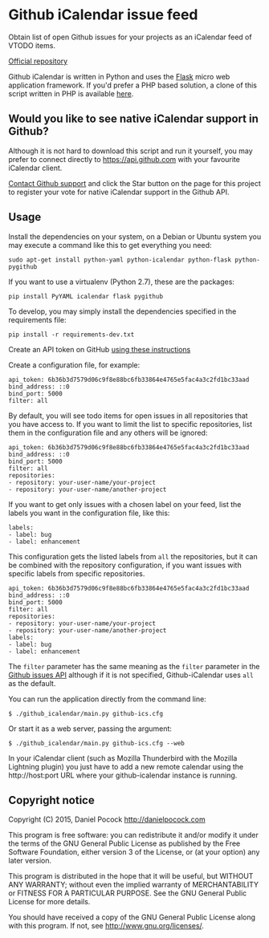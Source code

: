 Github iCalendar issue feed
===========================

Obtain list of open Github issues for your projects as an
iCalendar feed of VTODO items.

[Official repository](https://github.com/dpocock/github-icalendar/)

Github iCalendar is written in Python and uses the
[Flask](http://flask.pocoo.org/) micro web application framework.
If you'd prefer a PHP based solution, a clone of this script written in
PHP is available [here](https://github.com/gpolitis/php-github-icalendar/).

Would you like to see native iCalendar support in Github?
---------------------------------------------------------

Although it is not hard to download this script and run it yourself,
you may prefer to connect directly to https://api.github.com with
your favourite iCalendar client.

[Contact Github support](mailto:support@github.com?subject=Github+iCalendar)
and click the Star button on the page for this project to register your
vote for native iCalendar support in the Github API.

Usage
-----

Install the dependencies on your system, on a Debian or Ubuntu system you
may execute a command like this to get everything you need:

    sudo apt-get install python-yaml python-icalendar python-flask python-pygithub

If you want to use a virtualenv (Python 2.7), these are the packages:

    pip install PyYAML icalendar flask pygithub

To develop, you may simply install the dependencies specified in the requirements file:

    pip install -r requirements-dev.txt

Create an API token on GitHub [using these instructions](https://help.github.com/articles/creating-an-access-token-for-command-line-use/)

Create a configuration file, for example:

    api_token: 6b36b3d7579d06c9f8e88bc6fb33864e4765e5fac4a3c2fd1bc33aad
    bind_address: ::0
    bind_port: 5000
    filter: all

By default, you will see todo items for open issues in all repositories
that you have access to.  If you want to limit the list to specific
repositories, list them in the configuration file and any others will
be ignored:

    api_token: 6b36b3d7579d06c9f8e88bc6fb33864e4765e5fac4a3c2fd1bc33aad
    bind_address: ::0
    bind_port: 5000
    filter: all
    repositories:
    - repository: your-user-name/your-project
    - repository: your-user-name/another-project

If you want to get only issues with a chosen label on your feed, list the labels you want in the configuration file, like this:

    labels:
    - label: bug
    - label: enhancement

This configuration gets the listed labels from `all` the repositories, but it can be combined with the repository configuration, if you want issues with specific labels from specific repositories.

    api_token: 6b36b3d7579d06c9f8e88bc6fb33864e4765e5fac4a3c2fd1bc33aad
    bind_address: ::0
    bind_port: 5000
    filter: all
    repositories:
    - repository: your-user-name/your-project
    - repository: your-user-name/another-project
    labels:
    - label: bug
    - label: enhancement

The `filter` parameter has the same meaning as the `filter` parameter
in the [Github issues API](https://developer.github.com/v3/issues/)
although if it is not specified, Github-iCalendar uses `all` as the
default.

You can run the application directly from the command line:

    $ ./github_icalendar/main.py github-ics.cfg

Or start it as a web server, passing the argument:

    $ ./github_icalendar/main.py github-ics.cfg --web

In your iCalendar client (such as Mozilla Thunderbird with the
Mozilla Lightning plugin) you just have to add a new remote calendar
using the http://host:port URL where your github-icalendar instance
is running.

Copyright notice
----------------

Copyright (C) 2015, Daniel Pocock http://danielpocock.com

This program is free software: you can redistribute it and/or modify
it under the terms of the GNU General Public License as published by
the Free Software Foundation, either version 3 of the License, or
(at your option) any later version.

This program is distributed in the hope that it will be useful,
but WITHOUT ANY WARRANTY; without even the implied warranty of
MERCHANTABILITY or FITNESS FOR A PARTICULAR PURPOSE.  See the
GNU General Public License for more details.

You should have received a copy of the GNU General Public License
along with this program.  If not, see <http://www.gnu.org/licenses/>.
